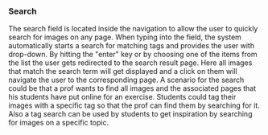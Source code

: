 ### Search
The search field is located inside the navigation to allow the user to quickly search for images on any page. When typing into the field, the system automatically starts a search for matching tags and provides the user with drop-down. By hitting the "enter" key or by choosing one of the items from the list the user gets redirected to the search result page.
Here all images that match the search term will get displayed and a click on them will navigate the user to the corresponding page. A scenario for the search could be that a prof wants to find all images and the associated pages that his students have put online for an exercise. Students could tag their images with a specific tag so that the prof can find them by searching for it. Also a tag search can be used by students to get inspiration by searching for images on a specific topic.